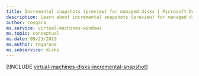 ```yaml
---
title: Incremental snapshots (preview) for managed disks | Microsoft Docs
description: Learn about incremental snapshots (preview) for managed disks, including how to create them using PowerShell and ARM.
author: roygara
ms.service: virtual-machines-windows
ms.topic: conceptual
ms.date: 09/23/2019
ms.author: rogarana
ms.subservice: disks
---
```


[!INCLUDE [virtual-machines-disks-incremental-snapshot](../../../includes/virtual-machines-disks-incremental-snapshot.md)]